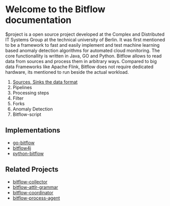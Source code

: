 # Welcome to the Bitflow documentation

$project is a open source project developed at the Complex and Distributed IT Systems Group at the technical university of Berlin. It was first mentioned to be a framework to fast and easily implement and test machine learning based anomaly detection algorithms for automated cloud monitoring. The core functionallity is written in Java, GO and Python. Bitflow allows to read data from sources and process them in arbitrary ways. Compared to big data Frameworks like Apache Flink, Bitflow does not require dedicated hardware, its mentioned to run beside the actual workload.


1. [Sources, Sinks the data format](data_format.md)
2. Pipelines
3. Processing steps
  1. Filter
  2. Forks
  3. Anomaly Detection
4. Bitflow-script

## Implementations 

- [go-bitflow](https://github.com/bitflow-stream/go-bitflow)
- [bitflow4j](https://github.com/bitflow-stream/bitflow4j)
- [python-bitflow](https://github.com/bitflow-stream/python-bitflow)

## Related Projects

- [bitflow-collector](https://github.com/bitflow-stream/antlr-grammars)
- [bitflow-attlr-grammar](https://github.com/bitflow-stream/antlr-grammars)
- [bitflow-coordinator](https://github.com/bitflow-stream/bitflow-coordinator)
- [bitflow-process-agent](https://github.com/bitflow-stream/bitflow-process-agent)